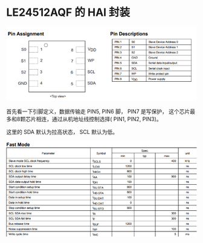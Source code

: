 # LE24512AQF 的 HAl 封装

![](Resource\PinDescriptions.png)

首先看一下引脚定义，数据传输走 PIN5, PIN6 脚， PIN7 是写保护， 这个芯片最多和8颗芯片相连，通过从机地址线控制选择( PIN1, PIN2, PIN3)。

这里的 SDA 默认为拉高状态， SCL 默认为低。

![](Resource\FastModeTime.png)